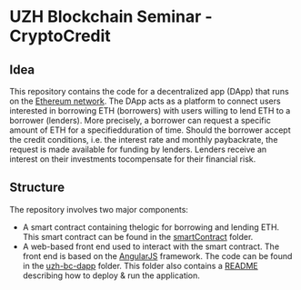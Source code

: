 # UZH Blockchain Seminar - CryptoCredit

## Idea
This repository contains the code for a decentralized app (DApp) that runs on the [Ethereum network](https://ethereum.org/en/). The DApp acts as a platform to connect users interested in borrowing ETH (borrowers) with users willing to lend ETH to a borrower (lenders). More precisely, a borrower can request a specific amount of ETH for a specifiedduration of time.  Should the borrower accept the credit conditions,  i.e.  the interest rate and monthly paybackrate, the request is made available for funding by lenders. Lenders receive an interest on their investments tocompensate for their financial risk. 

## Structure
The repository involves two major components: 
- A smart contract containing thelogic for borrowing and lending ETH. This smart contract can be found in the [smartContract](https://github.com/slvnwhrl/blockchain-programming-uzh/tree/main/smartContract) folder.
- A web-based front end used to interact with the smart contract. The front end is based on the [AngularJS](https://angularjs.org) framework. The code can be found in the [uzh-bc-dapp](https://github.com/slvnwhrl/blockchain-programming-uzh/tree/main/uzh-bc-dapp) folder. This folder also contains a [README](https://github.com/slvnwhrl/blockchain-programming-uzh/tree/main/uzh-bc-dapp#uzh-blockchain-seminar---cryptocredit) describing how to deploy & run the application.
